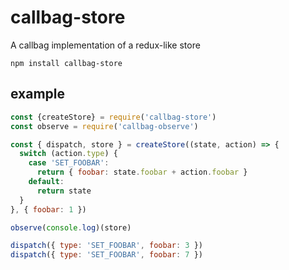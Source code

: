 # callbag-store

A callbag implementation of a redux-like store

`npm install callbag-store`

## example

```js
const {createStore} = require('callbag-store')
const observe = require('callbag-observe')

const { dispatch, store } = createStore((state, action) => {
  switch (action.type) {
    case 'SET_FOOBAR':
      return { foobar: state.foobar + action.foobar }
    default:
      return state
  }
}, { foobar: 1 })

observe(console.log)(store)

dispatch({ type: 'SET_FOOBAR', foobar: 3 })
dispatch({ type: 'SET_FOOBAR', foobar: 7 })
```
